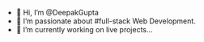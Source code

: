 - 👋 Hi, I’m @DeepakGupta
- 👀 I’m passionate about #full-stack Web Development.
- 🌱 I’m currently working on live projects...

<!---
DeepakGupta14/DeepakGupta14 is a ✨ special ✨ repository because its `README.md` (this file) appears on your GitHub profile.
You can click the Preview link to take a look at your changes.
--->
